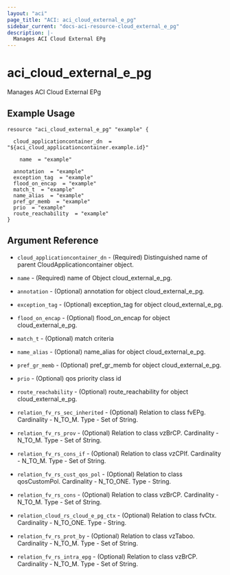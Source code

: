 ```yaml
---
layout: "aci"
page_title: "ACI: aci_cloud_external_e_pg"
sidebar_current: "docs-aci-resource-cloud_external_e_pg"
description: |-
  Manages ACI Cloud External EPg
---
```


# aci_cloud_external_e_pg #
Manages ACI Cloud External EPg

## Example Usage ##

```hcl
resource "aci_cloud_external_e_pg" "example" {

  cloud_applicationcontainer_dn  = "${aci_cloud_applicationcontainer.example.id}"

    name  = "example"

  annotation  = "example"
  exception_tag  = "example"
  flood_on_encap  = "example"
  match_t  = "example"
  name_alias  = "example"
  pref_gr_memb  = "example"
  prio  = "example"
  route_reachability  = "example"
}
```
## Argument Reference ##
* `cloud_applicationcontainer_dn` - (Required) Distinguished name of parent CloudApplicationcontainer object.
* `name` - (Required) name of Object cloud_external_e_pg.
* `annotation` - (Optional) annotation for object cloud_external_e_pg.
* `exception_tag` - (Optional) exception_tag for object cloud_external_e_pg.
* `flood_on_encap` - (Optional) flood_on_encap for object cloud_external_e_pg.
* `match_t` - (Optional) match criteria
* `name_alias` - (Optional) name_alias for object cloud_external_e_pg.
* `pref_gr_memb` - (Optional) pref_gr_memb for object cloud_external_e_pg.
* `prio` - (Optional) qos priority class id
* `route_reachability` - (Optional) route_reachability for object cloud_external_e_pg.

* `relation_fv_rs_sec_inherited` - (Optional) Relation to class fvEPg. Cardinality - N_TO_M. Type - Set of String.
                
* `relation_fv_rs_prov` - (Optional) Relation to class vzBrCP. Cardinality - N_TO_M. Type - Set of String.
                
* `relation_fv_rs_cons_if` - (Optional) Relation to class vzCPIf. Cardinality - N_TO_M. Type - Set of String.
                
* `relation_fv_rs_cust_qos_pol` - (Optional) Relation to class qosCustomPol. Cardinality - N_TO_ONE. Type - String.
                
* `relation_fv_rs_cons` - (Optional) Relation to class vzBrCP. Cardinality - N_TO_M. Type - Set of String.
                
* `relation_cloud_rs_cloud_e_pg_ctx` - (Optional) Relation to class fvCtx. Cardinality - N_TO_ONE. Type - String.
                
* `relation_fv_rs_prot_by` - (Optional) Relation to class vzTaboo. Cardinality - N_TO_M. Type - Set of String.
                
* `relation_fv_rs_intra_epg` - (Optional) Relation to class vzBrCP. Cardinality - N_TO_M. Type - Set of String.
                


